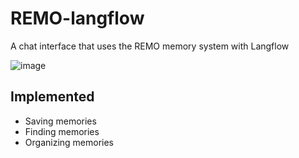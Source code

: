 # REMO-langflow
A chat interface that uses the REMO memory system with Langflow

![image](https://user-images.githubusercontent.com/123516285/232245600-33462120-019e-482a-982c-5718c99164d3.png)


## Implemented
- Saving memories
- Finding memories
- Organizing memories
